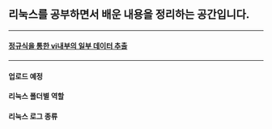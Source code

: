 ## 리눅스를 공부하면서 배운 내용을 정리하는 공간입니다.

-----

#### [정규식을 통한 vi내부의 일부 데이터 추출]()

---

#### 업로드 예정

#### 리눅스 폴더별 역할

#### 리눅스 로그 종류